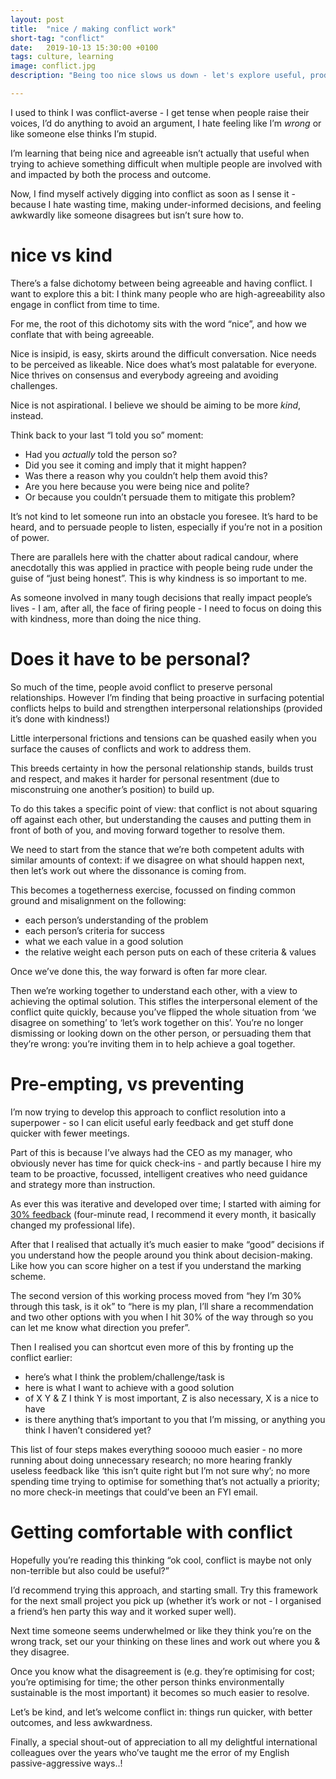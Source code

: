 ```yaml
---
layout: post
title:  "nice / making conflict work"
short-tag: "conflict"
date:   2019-10-13 15:30:00 +0100
tags: culture, learning
image: conflict.jpg
description: "Being too nice slows us down - let's explore useful, productive, considerate conflict."

---
```


I used to think I was conflict-averse - I get tense when people raise their voices, I’d do anything to avoid an argument, I hate feeling like I’m _wrong_ or like someone else thinks I’m stupid.

I’m learning that being nice and agreeable isn’t actually that useful when trying to achieve something difficult when multiple people are involved with and impacted by both the process and outcome.

Now, I find myself actively digging into conflict as soon as I sense it - because I hate wasting time, making under-informed decisions, and feeling awkwardly like someone disagrees but isn’t sure how to.

# nice vs kind

There’s a false dichotomy between being agreeable and having conflict. I want to explore this a bit: I think many people who are high-agreeability also engage in conflict from time to time.

For me, the root of this dichotomy sits with the word “nice”, and how we conflate that with being agreeable.

Nice is insipid, is easy, skirts around the difficult conversation. Nice needs to be perceived as likeable. Nice does what’s most palatable for everyone. Nice thrives on consensus and everybody agreeing and avoiding challenges. 

Nice is not aspirational. I believe we should be aiming to be more _kind_, instead.

Think back to your last “I told you so” moment:
* Had you _actually_ told the person so?
* Did you see it coming and imply that it might happen?
* Was there a reason why you couldn’t help them avoid this?
* Are you here because you were being nice and polite?
* Or because you couldn’t persuade them to mitigate this problem?

It’s not kind to let someone run into an obstacle you foresee. It’s hard to be heard, and to persuade people to listen, especially if you’re not in a position of power.

There are parallels here with the chatter about radical candour, where anecdotally this was applied in practice with people being rude under the guise of “just being honest”. This is why kindness is so important to me. 

As someone involved in many tough decisions that really impact people’s lives - I am, after all, the face of firing people - I need to focus on doing this with kindness, more than doing the nice thing.

# Does it have to be personal?

So much of the time, people avoid conflict to preserve personal relationships. However I’m finding that being proactive in surfacing potential conflicts helps to build and strengthen interpersonal relationships (provided it’s done with kindness!)

Little interpersonal frictions and tensions can be quashed easily when you surface the causes of conflicts and work to address them.

This breeds certainty in how the personal relationship stands, builds trust and respect, and makes it harder for personal resentment (due to misconstruing one another’s position) to build up.

To do this takes a specific point of view: that conflict is not about squaring off against each other, but understanding the causes and putting them in front of both of you, and moving forward together to resolve them.

We need to start from the stance that we’re both competent adults with similar amounts of context: if we disagree on what should happen next, then let’s work out where the dissonance is coming from.

This becomes a togetherness exercise, focussed on finding common ground and misalignment on the following:
* each person’s understanding of the problem
* each person’s criteria for success
* what we each value in a good solution
* the relative weight each person puts on each of these criteria & values

Once we’ve done this, the way forward is often far more clear.

Then we’re working together to understand each other, with a view to achieving the optimal solution. This stifles the interpersonal element of the conflict quite quickly, because you’ve flipped the whole situation from ‘we disagree on something’ to ‘let’s work together on this’. You’re no longer dismissing or looking down on the other person, or persuading them that they’re wrong: you’re inviting them in to help achieve a goal together.

# Pre-empting, vs preventing

I’m now trying to develop this approach to conflict resolution into a superpower - so I can elicit useful early feedback and get stuff done quicker with fewer meetings.

Part of this is because I’ve always had the CEO as my manager, who obviously never has time for quick check-ins - and partly because I hire my team to be proactive, focussed, intelligent creatives who need guidance and strategy more than instruction.

As ever this was iterative and developed over time; I started with aiming for [30% feedback](https://42floors.com/blog/startups/thirty-percent-feedback) (four-minute read, I recommend it every month, it basically changed my professional life).

After that I realised that actually it’s much easier to make “good” decisions if you understand how the people around you think about decision-making. Like how you can score higher on a test if you understand the marking scheme.

The second version of this working process moved from “hey I’m 30% through this task, is it ok” to “here is my plan, I’ll share a recommendation and two other options with you when I hit 30% of the way through so you can let me know what direction you prefer”.

Then I realised you can shortcut even more of this by fronting up the conflict earlier:
* here’s what I think the problem/challenge/task is
* here is what I want to achieve with a good solution
* of X Y & Z I think Y is most important, Z is also necessary, X is a nice to have
* is there anything that’s important to you that I’m missing, or anything you think I haven’t considered yet?

This list of four steps makes everything sooooo much easier - no more running about doing unnecessary research; no more hearing frankly useless feedback like ‘this isn’t quite right but I’m not sure why’; no more spending time trying to optimise for something that’s not actually a priority; no more check-in meetings that could’ve been an FYI email.

# Getting comfortable with conflict

Hopefully you’re reading this thinking “ok cool, conflict is maybe not only non-terrible but also could be useful?”

I’d recommend trying this approach, and starting small. Try this framework for the next small project you pick up (whether it’s work or not - I organised a friend’s hen party this way and it worked super well).

Next time someone seems underwhelmed or like they think you’re on the wrong track, set our your thinking on these lines and work out where you & they disagree.

Once you know what the disagreement is (e.g. they’re optimising for cost; you’re optimising for time; the other person thinks environmentally sustainable is the most important) it becomes so much easier to resolve.

Let’s be kind, and let’s welcome conflict in: things run quicker, with better outcomes, and less awkwardness.

Finally, a special shout-out of appreciation to all my delightful international colleagues over the years who’ve taught me the error of my English passive-aggressive ways..!

